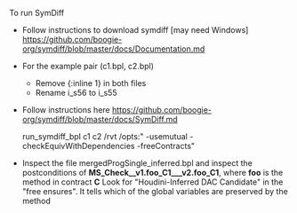 To run SymDiff

* Follow instructions to download symdiff [may need Windows]
 https://github.com/boogie-org/symdiff/blob/master/docs/Documentation.md
 

* For the example pair (c1.bpl, c2.bpl)
  - Remove {:inline 1} in both files
  - Rename i_s56 to i_s55

* Follow instructions here
  https://github.com/boogie-org/symdiff/blob/master/docs/SymDiff.md

  run_symdiff_bpl c1 c2 /rvt /opts:" -usemutual -checkEquivWithDependencies -freeContracts"

* Inspect the file mergedProgSingle_inferred.bpl and inspect the postconditions of **MS_Check__v1.foo_C1___v2.foo_C1**, where **foo** is the method in contract **C**
  Look for "Houdini-Inferred DAC Candidate" in the "free ensures". It tells which of the global variables are preserved by the method
  
 